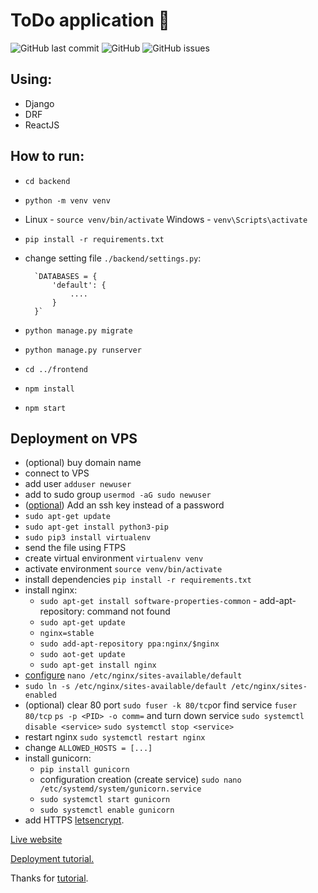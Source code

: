 # ToDo application 📝
![GitHub last commit](https://img.shields.io/github/last-commit/PavelAndreyev1337/django-todo-react?style=flat-square) 
![GitHub](https://img.shields.io/github/license/PavelAndreyev1337/django-todo-react?color=green&style=flat-square)
![GitHub issues](https://img.shields.io/github/issues/PavelAndreyev1337/django-todo-react?style=flat-square)
## Using:
* Django
* DRF
* ReactJS

## How to run:
* `cd backend`
* `python -m venv venv`
* Linux - `source venv/bin/activate` Windows - `venv\Scripts\activate`  
* `pip install -r requirements.txt`
* change setting file `./backend/settings.py`:

        `DATABASES = {
            'default': {
                ....
            }
        }`

* `python manage.py migrate`
* `python manage.py runserver`
* `cd ../frontend`
* `npm install`
* `npm start`

## Deployment on VPS

* (optional) buy domain name
* connect to VPS
* add user `adduser newuser`
* add to sudo group `usermod -aG sudo newuser`
* ([optional](https://www.digitalocean.com/community/tutorials/c-ubuntu-16-04-ru)) Add an ssh key instead of a password
* `sudo apt-get update`
* `sudo apt-get install python3-pip`
* `sudo pip3 install virtualenv`
*  send the file using FTPS
*  create virtual environment `virtualenv venv`
*  activate environment `source venv/bin/activate`
* install dependencies `pip install -r requirements.txt`
* install nginx:
    * `sudo apt-get install software-properties-common` - add-apt-repository: command not found
    * `sudo apt-get update`
    * `nginx=stable`
    * `sudo add-apt-repository ppa:nginx/$nginx`
    * `sudo aot-get update`
    * `sudo apt-get install nginx`
* [configure]('https://medium.com/@timmykko/deploying-create-react-app-with-nginx-and-ubuntu-e6fe83c5e9e7) `nano /etc/nginx/sites-available/default`
* `sudo ln -s /etc/nginx/sites-available/default /etc/nginx/sites-enabled`
* (optional) clear 80 port `sudo fuser -k 80/tcp`or find service `fuser 80/tcp` `ps -p <PID> -o comm=` and turn down service `sudo systemctl disable <service>` `sudo systemctl stop <service>`
* restart nginx `sudo systemctl restart nginx`
* change `ALLOWED_HOSTS = [...]`
* install gunicorn:
    * `pip install gunicorn`
    * configuration creation (create service) `sudo nano /etc/systemd/system/gunicorn.service`
    * `sudo systemctl start gunicorn`
    * `sudo systemctl enable gunicorn`
* add HTTPS [letsencrypt](https://certbot.eff.org/lets-encrypt/ubuntubionic-nginx).

[Live website](https://hqua0145494.online-vm.com/)

[Deployment tutorial.](https://pythonworld.ru/web/django-ubuntu1604.html)

Thanks for [tutorial](https://scotch.io/tutorials/build-a-to-do-application-using-django-and-react).

